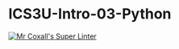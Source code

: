 # ICS3U-Intro-03-Python

[![Mr Coxall's Super Linter](https://github.com/CristianoSellitto/ICS3U-Intro-03-Python/workflows/Mr%20Coxall's%20Super%20Linter/badge.svg)](https://github.com/CristianoSellitto/ICS3U-Intro-03-Python/actions/)
